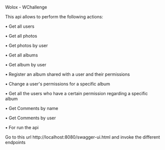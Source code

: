 Wolox - WChallenge

This api allows to perform the following actions:

•	Get all users

•	Get all photos

•	Get photos by user

•	Get all albums

•	Get album by user

•	Register an album shared with a user and their permissions

•	Change a user's permissions for a specific album

•	Get all the users who have a certain permission regarding a specific album

•	Get Comments by name

•	Get Comments by user


•	For run the api

Go to this url http://localhost:8080/swagger-ui.html and invoke the different endpoints

